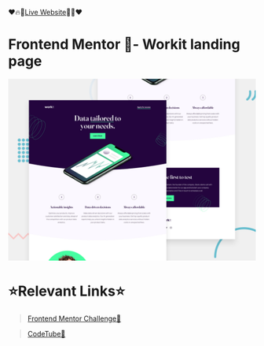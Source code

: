 ❤️🔥🔗[Live Website](https://flashscript-workitlandingpage.netlify.app/)🔗🔥❤️

# Frontend Mentor 🧭- Workit landing page
![Design preview for the Blog preview card coding challenge](./src/assets/screenshots/desktop-preview.jpg)

# ⭐Relevant Links⭐
> [Frontend Mentor Challenge🧐](https://www.frontendmentor.io/challenges/workit-landing-page-2fYnyle5lu)

>[CodeTube💖](https://codetube-flashscript.netlify.app/)</h1>